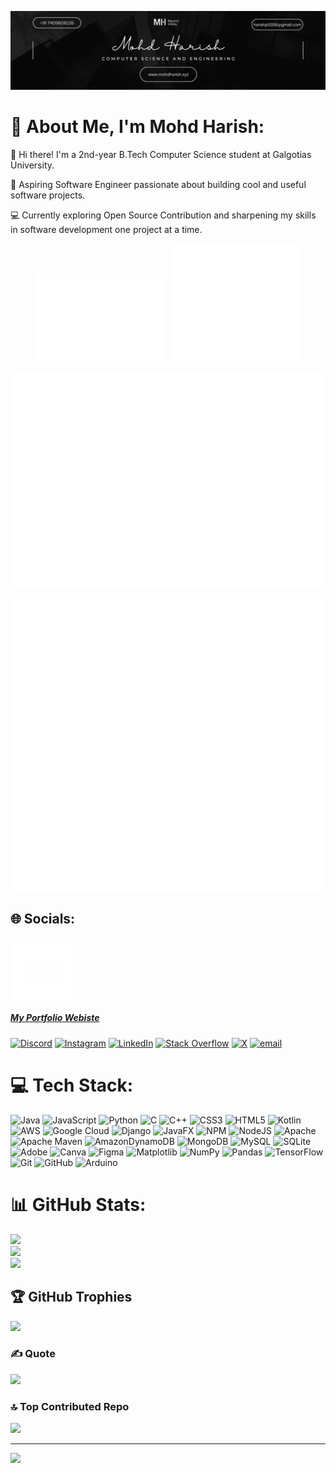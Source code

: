 ![Welcome Banner](public/assets/image/Banner.jpeg)
# 💫 About Me, I'm Mohd Harish:
👋 Hi there! I'm a 2nd-year B.Tech Computer Science student at Galgotias University.<br>

🚀 Aspiring Software Engineer passionate about building cool and useful software projects.<br>

💻 Currently exploring Open Source Contribution and sharpening my skills in software development one project at a time.<br>

<p align="center">
  <img src="metrics.plugin.isocalendar.svg" alt="Isometric Commit Calendar" width="200"/>
  &nbsp;&nbsp;&nbsp;
  <img src="metrics.plugin.leetcode.svg" alt="LeetCode Metrics" width="200"/>
</p>


<p align="center">
  <img src="metrics.plugin.isocalendar.svg" alt="Isometric Commit Calendar"/>
</p>

<p align="center">
  <img src="metrics.plugin.leetcode.svg" alt="LeetCode Metrics">
</p>



## 🌐 Socials:

<a href="https://www.mohdharish.xyz">
  <img src="https://github.com/Hellkryptonium/MohdHarishPortfolio/raw/main/public/assets/images/fav-icon.png" alt="Portfolio" width="100" height="100" style="vertical-align:middle;"><h5>My Portfolio Webiste</h5></img>
</a>  


[![Discord](https://img.shields.io/badge/Discord-%237289DA.svg?logo=discord&logoColor=white)](https://discord.gg/.harish.) [![Instagram](https://img.shields.io/badge/Instagram-%23E4405F.svg?logo=Instagram&logoColor=white)](https://instagram.com/_harish999) [![LinkedIn](https://img.shields.io/badge/LinkedIn-%230077B5.svg?logo=linkedin&logoColor=white)](https://linkedin.com/in/mohd-harish-126a58256) [![Stack Overflow](https://img.shields.io/badge/-Stackoverflow-FE7A16?logo=stack-overflow&logoColor=white)](https://stackoverflow.com/users/HellKrypton) [![X](https://img.shields.io/badge/X-black.svg?logo=X&logoColor=white)](https://x.com/HarishJ04335767) [![email](https://img.shields.io/badge/Email-D14836?logo=gmail&logoColor=white)](mailto:harishjs1006@gmail.com) 

# 💻 Tech Stack:
![Java](https://img.shields.io/badge/java-%23ED8B00.svg?style=for-the-badge&logo=openjdk&logoColor=white) ![JavaScript](https://img.shields.io/badge/javascript-%23323330.svg?style=for-the-badge&logo=javascript&logoColor=%23F7DF1E) ![Python](https://img.shields.io/badge/python-3670A0?style=for-the-badge&logo=python&logoColor=ffdd54) ![C](https://img.shields.io/badge/c-%2300599C.svg?style=for-the-badge&logo=c&logoColor=white) ![C++](https://img.shields.io/badge/c++-%2300599C.svg?style=for-the-badge&logo=c%2B%2B&logoColor=white) ![CSS3](https://img.shields.io/badge/css3-%231572B6.svg?style=for-the-badge&logo=css3&logoColor=white) ![HTML5](https://img.shields.io/badge/html5-%23E34F26.svg?style=for-the-badge&logo=html5&logoColor=white) ![Kotlin](https://img.shields.io/badge/kotlin-%237F52FF.svg?style=for-the-badge&logo=kotlin&logoColor=white) ![AWS](https://img.shields.io/badge/AWS-%23FF9900.svg?style=for-the-badge&logo=amazon-aws&logoColor=white) ![Google Cloud](https://img.shields.io/badge/GoogleCloud-%234285F4.svg?style=for-the-badge&logo=google-cloud&logoColor=white) ![Django](https://img.shields.io/badge/django-%23092E20.svg?style=for-the-badge&logo=django&logoColor=white) ![JavaFX](https://img.shields.io/badge/javafx-%23FF0000.svg?style=for-the-badge&logo=javafx&logoColor=white) ![NPM](https://img.shields.io/badge/NPM-%23CB3837.svg?style=for-the-badge&logo=npm&logoColor=white) ![NodeJS](https://img.shields.io/badge/node.js-6DA55F?style=for-the-badge&logo=node.js&logoColor=white) ![Apache](https://img.shields.io/badge/apache-%23D42029.svg?style=for-the-badge&logo=apache&logoColor=white) ![Apache Maven](https://img.shields.io/badge/Apache%20Maven-C71A36?style=for-the-badge&logo=Apache%20Maven&logoColor=white) ![AmazonDynamoDB](https://img.shields.io/badge/Amazon%20DynamoDB-4053D6?style=for-the-badge&logo=Amazon%20DynamoDB&logoColor=white) ![MongoDB](https://img.shields.io/badge/MongoDB-%234ea94b.svg?style=for-the-badge&logo=mongodb&logoColor=white) ![MySQL](https://img.shields.io/badge/mysql-4479A1.svg?style=for-the-badge&logo=mysql&logoColor=white) ![SQLite](https://img.shields.io/badge/sqlite-%2307405e.svg?style=for-the-badge&logo=sqlite&logoColor=white) ![Adobe](https://img.shields.io/badge/adobe-%23FF0000.svg?style=for-the-badge&logo=adobe&logoColor=white) ![Canva](https://img.shields.io/badge/Canva-%2300C4CC.svg?style=for-the-badge&logo=Canva&logoColor=white) ![Figma](https://img.shields.io/badge/figma-%23F24E1E.svg?style=for-the-badge&logo=figma&logoColor=white) ![Matplotlib](https://img.shields.io/badge/Matplotlib-%23ffffff.svg?style=for-the-badge&logo=Matplotlib&logoColor=black) ![NumPy](https://img.shields.io/badge/numpy-%23013243.svg?style=for-the-badge&logo=numpy&logoColor=white) ![Pandas](https://img.shields.io/badge/pandas-%23150458.svg?style=for-the-badge&logo=pandas&logoColor=white) ![TensorFlow](https://img.shields.io/badge/TensorFlow-%23FF6F00.svg?style=for-the-badge&logo=TensorFlow&logoColor=white) ![Git](https://img.shields.io/badge/git-%23F05033.svg?style=for-the-badge&logo=git&logoColor=white) ![GitHub](https://img.shields.io/badge/github-%23121011.svg?style=for-the-badge&logo=github&logoColor=white) ![Arduino](https://img.shields.io/badge/-Arduino-00979D?style=for-the-badge&logo=Arduino&logoColor=white)
# 📊 GitHub Stats:
![](https://github-readme-stats.vercel.app/api?username=Hellkryptonium&theme=dark&hide_border=false&include_all_commits=false&count_private=false)<br/>
![](https://nirzak-streak-stats.vercel.app/?user=Hellkryptonium&theme=dark&hide_border=false)<br/>
![](https://github-readme-stats.vercel.app/api/top-langs/?username=Hellkryptonium&theme=dark&hide_border=false&include_all_commits=false&count_private=false&layout=compact)

## 🏆 GitHub Trophies
![](https://github-profile-trophy.vercel.app/?username=Hellkryptonium&theme=radical&no-frame=false&no-bg=true&margin-w=4)

### ✍️ Quote
![](https://quotes-github-readme.vercel.app/api?type=horizontal&theme=radical)

### 🔝 Top Contributed Repo
![](https://github-contributor-stats.vercel.app/api?username=Hellkryptonium&limit=5&theme=dark&combine_all_yearly_contributions=true)

---
[![](https://visitcount.itsvg.in/api?id=Hellkryptonium&icon=2&color=0)](https://visitcount.itsvg.in)

